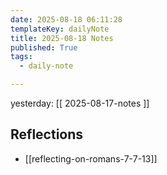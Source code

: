 ```yaml
---
date: 2025-08-18 06:11:28
templateKey: dailyNote
title: 2025-08-18 Notes
published: True
tags:
  - daily-note

---
```


yesterday: [[ 2025-08-17-notes ]]

## Reflections

- [[reflecting-on-romans-7-7-13]]
